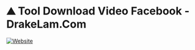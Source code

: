 ⛰ Tool Download Video Facebook - DrakeLam.Com
===
[![Website](//img.shields.io/badge/drakelam.com-0099BC.svg?maxAge=3600)](https://drakelam.com)
